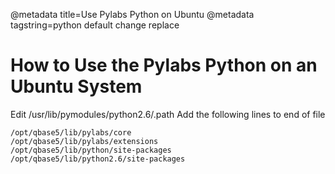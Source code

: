 @metadata title=Use Pylabs Python on Ubuntu
@metadata tagstring=python default change replace

# How to Use the Pylabs Python on an Ubuntu System

Edit /usr/lib/pymodules/python2.6/.path
Add the following lines to end of file

    /opt/qbase5/lib/pylabs/core
    /opt/qbase5/lib/pylabs/extensions
    /opt/qbase5/lib/python/site-packages
    /opt/qbase5/lib/python2.6/site-packages
